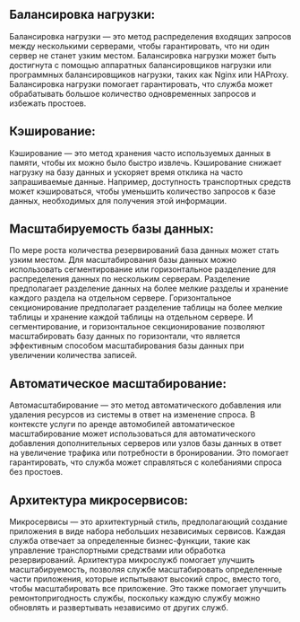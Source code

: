 ## Балансировка нагрузки:

Балансировка нагрузки — это метод распределения входящих запросов между несколькими серверами, чтобы гарантировать, что ни один сервер не станет узким местом. Балансировка нагрузки может быть достигнута с помощью аппаратных балансировщиков нагрузки или программных балансировщиков нагрузки, таких как Nginx или HAProxy. Балансировка нагрузки помогает гарантировать, что служба может обрабатывать большое количество одновременных запросов и избежать простоев.

## Кэширование:

Кэширование — это метод хранения часто используемых данных в памяти, чтобы их можно было быстро извлечь. Кэширование снижает нагрузку на базу данных и ускоряет время отклика на часто запрашиваемые данные. Например, доступность транспортных средств может кэшироваться, чтобы уменьшить количество запросов к базе данных, необходимых для получения этой информации.

## Масштабируемость базы данных:

По мере роста количества резервирований база данных может стать узким местом. Для масштабирования базы данных можно использовать сегментирование или горизонтальное разделение для распределения данных по нескольким серверам. Разделение предполагает разделение данных на более мелкие разделы и хранение каждого раздела на отдельном сервере. Горизонтальное секционирование предполагает разделение таблицы на более мелкие таблицы и хранение каждой таблицы на отдельном сервере. И сегментирование, и горизонтальное секционирование позволяют масштабировать базу данных по горизонтали, что является эффективным способом масштабирования базы данных при увеличении количества записей.

## Автоматическое масштабирование:

Автомасштабирование — это метод автоматического добавления или удаления ресурсов из системы в ответ на изменение спроса. В контексте услуги по аренде автомобилей автоматическое масштабирование может использоваться для автоматического добавления дополнительных серверов или узлов базы данных в ответ на увеличение трафика или потребности в бронировании. Это помогает гарантировать, что служба может справляться с колебаниями спроса без простоев.

## Архитектура микросервисов:

Микросервисы — это архитектурный стиль, предполагающий создание приложения в виде набора небольших независимых сервисов. Каждая служба отвечает за определенные бизнес-функции, такие как управление транспортными средствами или обработка резервирований. Архитектура микрослужб помогает улучшить масштабируемость, позволяя службе масштабировать определенные части приложения, которые испытывают высокий спрос, вместо того, чтобы масштабировать все приложение. Это также помогает улучшить ремонтопригодность службы, поскольку каждую службу можно обновлять и развертывать независимо от других служб.